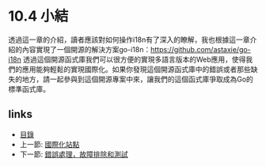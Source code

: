 # 10.4 小結
透過這一章的介紹，讀者應該對如何操作i18n有了深入的瞭解，我也根據這一章介紹的內容實現了一個開源的解決方案go-i18n：https://github.com/astaxie/go-i18n  透過這個開源函式庫我們可以很方便的實現多語言版本的Web應用，使得我們的應用能夠輕鬆的實現國際化。如果你發現這個開源函式庫中的錯誤或者那些缺失的地方，請一起參與到這個開源專案中來，讓我們的這個函式庫爭取成為Go的標準函式庫。
## links
  * [目錄](<preface.md>)
  * 上一節: [國際化站點](<10.3.md>)
  * 下一節: [錯誤處理，故障排除和測試](<11.0.md>)

